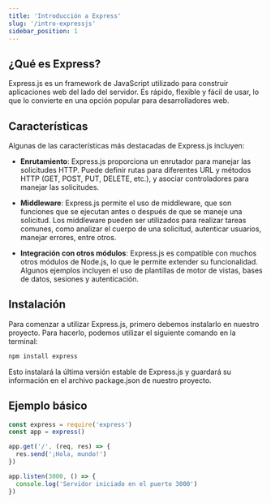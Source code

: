 ```yaml
---
title: 'Introducción a Express'
slug: '/intro-expressjs'
sidebar_position: 1
---
```


## ¿Qué es Express?

Express.js es un framework de JavaScript utilizado para construir aplicaciones web del lado del servidor. Es rápido, flexible y fácil de usar, lo que lo convierte en una opción popular para desarrolladores web.

## Características

Algunas de las características más destacadas de Express.js incluyen:

- **Enrutamiento**: Express.js proporciona un enrutador para manejar las solicitudes HTTP. Puede definir rutas para diferentes URL y métodos HTTP (GET, POST, PUT, DELETE, etc.), y asociar controladores para manejar las solicitudes.

- **Middleware**: Express.js permite el uso de middleware, que son funciones que se ejecutan antes o después de que se maneje una solicitud. Los middleware pueden ser utilizados para realizar tareas comunes, como analizar el cuerpo de una solicitud, autenticar usuarios, manejar errores, entre otros.

- **Integración con otros módulos**: Express.js es compatible con muchos otros módulos de Node.js, lo que le permite extender su funcionalidad. Algunos ejemplos incluyen el uso de plantillas de motor de vistas, bases de datos, sesiones y autenticación.

## Instalación

Para comenzar a utilizar Express.js, primero debemos instalarlo en nuestro proyecto. Para hacerlo, podemos utilizar el siguiente comando en la terminal:

```bash
npm install express
```

Esto instalará la última versión estable de Express.js y guardará su información en el archivo package.json de nuestro proyecto.

## Ejemplo básico

```js title=app.js
const express = require('express')
const app = express()

app.get('/', (req, res) => {
  res.send('¡Hola, mundo!')
})

app.listen(3000, () => {
  console.log('Servidor iniciado en el puerto 3000')
})
```

